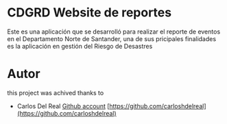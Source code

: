 # CDGRD Website de reportes

Este es una aplicación que se desarrolló para realizar el reporte de eventos en el Departamento Norte de Santander, una de sus pricipales finalidades es la aplicación en gestión del Riesgo de Desastres

# Autor

this project was achived thanks to 

* Carlos Del Real [Github account](https://github.com/carloshdelreal) [https://github.com/carloshdelreal](https://github.com/carloshdelreal) 
